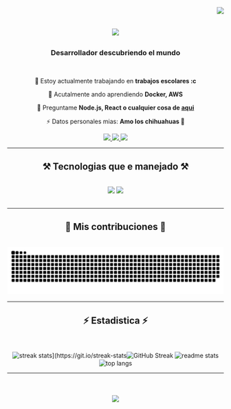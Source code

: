 <img align="right" src="https://visitor-badge.laobi.icu/badge?page_id=lupi5440.lupi5440" />

<h1 align="center">
    <img src="https://readme-typing-svg.herokuapp.com/?font=Righteous&size=35&center=true&vCenter=true&width=500&height=70&duration=4000&lines=Hola+mundo!+👋;+Soy+Juan+Angel!;" />
</h1>

<h3 align="center">Desarrollador descubriendo el mundo</h3>

<br/>

<div align="center">
 
 🔭 Estoy actualmente trabajando en **trabajos escolares :c**
 
 🌱 Acutalmente ando aprendiendo **Docker, AWS**

💬 Preguntame **Node.js, React o cualquier cosa de [aqui](https://github.com/lupi5440/lupi5440/issues)**

⚡ Datos personales mias:  **Amo los chihuahuas 🐶**

 </div>
 
<div align="center"> 
  <a href="mailto:ghost_fire_heart@hotmail.com">
    <img src="https://img.shields.io/badge/Gmail-333333?style=for-the-badge&logo=gmail&logoColor=red" />
  </a>
  <a href="https://www.linkedin.com/in/juan-angel-serrano-carre%C3%B1o-35664b255/" target="_blank">
    <img src="https://img.shields.io/badge/LinkedIn-0077B5?style=for-the-badge&logo=linkedin&logoColor=white" target="_blank" />
  </a>
  <a href="https://github.com/lupi5440" target="_blank">
     <img src="https://img.shields.io/badge/Portfolio-FF5722?style=for-the-badge&logo=todoist&logoColor=white" target="_blank" /> <!-- sqlite, safari, google-chrome are other good icon options -->
  </a>
</div>
 <hr/>
 
<h2 align="center">⚒️ Tecnologias que e manejado ⚒️</h2>

<br/>
<div align="center">
    <img src="https://skillicons.dev/icons?i=react,bootstrap,html,css,vscode,github,git" />
    <img src="https://skillicons.dev/icons?i=nodejs,python,javascript,typescript,express,mongodb,c,java,nextjs,mysql" /><br>
</div>

<br/>

<hr/>
<div align="center">
  <h2>🐍 Mis contribuciones 🐍</h2>
  <br>
  <img alt="snake eating my contributions" src="https://raw.githubusercontent.com/lupi5440/lupi5440/output/github-contribution-grid-snake.svg" />
  <br/>
</div>
<hr/>

<h2 align="center">⚡ Estadistica ⚡</h2>
<br><br>
<div align=center>
  <img width=390 src="https://streak-stats.demolab.com?user=lupi544&count_private=true&theme=react&border_radius=10" alt="streak stats](https://git.io/streak-stats"><img src="https://streak-stats.demolab.com?user=lupi5440&theme=react&border_radius=10&date_format=j%20M%5B%20Y%5D" alt="GitHub Streak" />
  <img width=390 src="https://github-readme-stats-ivory-sigma-57.vercel.app/api?username=lupi5440&count_private=true&show_icons=true&theme=react&rank_icon=github&border_radius=10" alt="readme stats" />
  <br/>
  <img width=325 align="center" src="https://github-readme-stats-ivory-sigma-57.vercel.app/api/top-langs/?username=lupi5440&hide=HTML&langs_count=8&layout=compact&theme=react&border_radius=10&size_weight=0.5&count_weight=0.5&exclude_repo=github-readme-stats" alt="top langs" />
</div>

<hr/>

<h1 align="center">
    <img src="https://readme-typing-svg.herokuapp.com/?font=Righteous&size=35&center=true&vCenter=true&width=500&height=70&duration=4000&lines=Hasta+luego!+👋;+Hasta+la+proxima+mundo!;" />
</h1>
